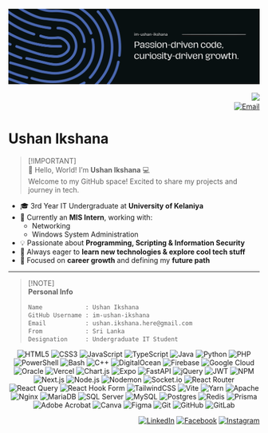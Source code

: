 <p align="center">
  <img src="./src/im-ushan-ikshana.png" alt="Banner" />
</p>
<div align="right">
  <img src="https://visitor-badge.laobi.icu/badge?page_id=im-ushan-ikshana.im-ushan-ikshana" />
  <br>
  <a href="mailto:ushan.ikshana.here@gmail.com">
    <img src="https://img.shields.io/badge/Email-ushan.ikshana.here@gmail.com-D14836?style=for-the-badge&logo=gmail&logoColor=white" alt="Email">
  </a>
</div>

# Ushan Ikshana

> [!IMPORTANT]\
> 👋 Hello, World! I’m **Ushan Ikshana** 💻  
> Welcome to my GitHub space! Excited to share my projects and journey in tech.

- 🎓 3rd Year IT Undergraduate at **University of Kelaniya**  
- 💼 Currently an **MIS Intern**, working with:  
  - Networking  
  - Windows System Administration  
- 💡 Passionate about **Programming, Scripting & Information Security**  
- 🚀 Always eager to **learn new technologies & explore cool tech stuff**  
- 🎯 Focused on **career growth** and defining my **future path**

---

> [!NOTE]\
> **Personal Info**
>
> ```text
> Name            : Ushan Ikshana
> GitHub Username : im-ushan-ikshana
> Email           : ushan.ikshana.here@gmail.com
> From            : Sri Lanka
> Designation     : Undergraduate IT Student
> ```



<div align="center">

<!-- Frontend -->
<img src="https://img.shields.io/badge/%20-181818?style=flat-square&logo=html5&logoColor=E34F26" alt="HTML5" height="25"/>
<img src="https://img.shields.io/badge/%20-181818?style=flat-square&logo=css3&logoColor=1572B6" alt="CSS3" height="25"/>
<img src="https://img.shields.io/badge/%20-181818?style=flat-square&logo=javascript&logoColor=F7DF1E" alt="JavaScript" height="25"/>
<img src="https://img.shields.io/badge/%20-181818?style=flat-square&logo=typescript&logoColor=007ACC" alt="TypeScript" height="25"/>
<img src="https://img.shields.io/badge/%20-181818?style=flat-square&logo=openjdk&logoColor=ED8B00" alt="Java" height="25"/>
<img src="https://img.shields.io/badge/%20-181818?style=flat-square&logo=python&logoColor=3670A0" alt="Python" height="25"/>
<img src="https://img.shields.io/badge/%20-181818?style=flat-square&logo=php&logoColor=777BB4" alt="PHP" height="25"/>
<img src="https://img.shields.io/badge/%20-181818?style=flat-square&logo=powershell&logoColor=5391FE" alt="PowerShell" height="25"/>
<img src="https://img.shields.io/badge/%20-181818?style=flat-square&logo=gnu-bash&logoColor=white" alt="Bash" height="25"/>
<img src="https://img.shields.io/badge/%20-181818?style=flat-square&logo=c%2B%2B&logoColor=white" alt="C++" height="25"/>

<!-- Cloud & Hosting -->
<img src="https://img.shields.io/badge/%20-181818?style=flat-square&logo=digitalocean&logoColor=0167FF" alt="DigitalOcean" height="25"/>
<img src="https://img.shields.io/badge/%20-181818?style=flat-square&logo=firebase&logoColor=039BE5" alt="Firebase" height="25"/>
<img src="https://img.shields.io/badge/%20-181818?style=flat-square&logo=google-cloud&logoColor=4285F4" alt="Google Cloud" height="25"/>
<img src="https://img.shields.io/badge/%20-181818?style=flat-square&logo=oracle&logoColor=F80000" alt="Oracle" height="25"/>
<img src="https://img.shields.io/badge/%20-181818?style=flat-square&logo=vercel&logoColor=white" alt="Vercel" height="25"/>

<!-- Libraries & Frameworks -->
<img src="https://img.shields.io/badge/%20-181818?style=flat-square&logo=chart.js&logoColor=F5788D" alt="Chart.js" height="25"/>
<img src="https://img.shields.io/badge/%20-181818?style=flat-square&logo=expo&logoColor=D04A37" alt="Expo" height="25"/>
<img src="https://img.shields.io/badge/%20-181818?style=flat-square&logo=fastapi&logoColor=005571" alt="FastAPI" height="25"/>
<img src="https://img.shields.io/badge/%20-181818?style=flat-square&logo=jquery&logoColor=0769AD" alt="jQuery" height="25"/>
<img src="https://img.shields.io/badge/%20-181818?style=flat-square&logo=jsonwebtokens&logoColor=white" alt="JWT" height="25"/>
<img src="https://img.shields.io/badge/%20-181818?style=flat-square&logo=npm&logoColor=CB3837" alt="NPM" height="25"/>
<img src="https://img.shields.io/badge/%20-181818?style=flat-square&logo=next.js&logoColor=white" alt="Next.js" height="25"/>
<img src="https://img.shields.io/badge/%20-181818?style=flat-square&logo=node.js&logoColor=6DA55F" alt="Node.js" height="25"/>
<img src="https://img.shields.io/badge/%20-181818?style=flat-square&logo=nodemon&logoColor=BBDEAD" alt="Nodemon" height="25"/>
<img src="https://img.shields.io/badge/%20-181818?style=flat-square&logo=socket.io&logoColor=white" alt="Socket.io" height="25"/>
<img src="https://img.shields.io/badge/%20-181818?style=flat-square&logo=react-router&logoColor=CA4245" alt="React Router" height="25"/>
<img src="https://img.shields.io/badge/%20-181818?style=flat-square&logo=react-query&logoColor=FF4154" alt="React Query" height="25"/>
<img src="https://img.shields.io/badge/%20-181818?style=flat-square&logo=reacthookform&logoColor=EC5990" alt="React Hook Form" height="25"/>
<img src="https://img.shields.io/badge/%20-181818?style=flat-square&logo=tailwind-css&logoColor=38B2AC" alt="TailwindCSS" height="25"/>
<img src="https://img.shields.io/badge/%20-181818?style=flat-square&logo=vite&logoColor=646CFF" alt="Vite" height="25"/>
<img src="https://img.shields.io/badge/%20-181818?style=flat-square&logo=yarn&logoColor=2C8EBB" alt="Yarn" height="25"/>

<!-- Servers & Databases -->
<img src="https://img.shields.io/badge/%20-181818?style=flat-square&logo=apache&logoColor=D42029" alt="Apache" height="25"/>
<img src="https://img.shields.io/badge/%20-181818?style=flat-square&logo=nginx&logoColor=009639" alt="Nginx" height="25"/>
<img src="https://img.shields.io/badge/%20-181818?style=flat-square&logo=mariadb&logoColor=003545" alt="MariaDB" height="25"/>
<img src="https://img.shields.io/badge/%20-181818?style=flat-square&logo=microsoft-sql-server&logoColor=CC2927" alt="SQL Server" height="25"/>
<img src="https://img.shields.io/badge/%20-181818?style=flat-square&logo=mysql&logoColor=4479A1" alt="MySQL" height="25"/>
<img src="https://img.shields.io/badge/%20-181818?style=flat-square&logo=postgresql&logoColor=316192" alt="Postgres" height="25"/>
<img src="https://img.shields.io/badge/%20-181818?style=flat-square&logo=redis&logoColor=DD0031" alt="Redis" height="25"/>
<img src="https://img.shields.io/badge/%20-181818?style=flat-square&logo=prisma&logoColor=3982CE" alt="Prisma" height="25"/>

<!-- Design & Tools -->
<img src="https://img.shields.io/badge/%20-181818?style=flat-square&logo=adobeacrobat&logoColor=EC1C24" alt="Adobe Acrobat" height="25"/>
<img src="https://img.shields.io/badge/%20-181818?style=flat-square&logo=canva&logoColor=00C4CC" alt="Canva" height="25"/>
<img src="https://img.shields.io/badge/%20-181818?style=flat-square&logo=figma&logoColor=F24E1E" alt="Figma" height="25"/>
<img src="https://img.shields.io/badge/%20-181818?style=flat-square&logo=git&logoColor=F05033" alt="Git" height="25"/>
<img src="https://img.shields.io/badge/%20-181818?style=flat-square&logo=github&logoColor=121011" alt="GitHub" height="25"/>
<img src="https://img.shields.io/badge/%20-181818?style=flat-square&logo=gitlab&logoColor=181717" alt="GitLab" height="25"/>

</div>

<div align="right">

[![LinkedIn](https://img.shields.io/badge/LinkedIn-0A66C2?style=flat-square&logo=linkedin&logoColor=white)](https://linkedin.com/in/im-ushan-ikshana) 
[![Facebook](https://img.shields.io/badge/Facebook-1877F2?style=flat-square&logo=facebook&logoColor=white)](https://facebook.com/im.ushan.ikshana) 
[![Instagram](https://img.shields.io/badge/Instagram-E4405F?style=flat-square&logo=instagram&logoColor=white)](https://instagram.com/im-ushan-ikshana)  

</div>
